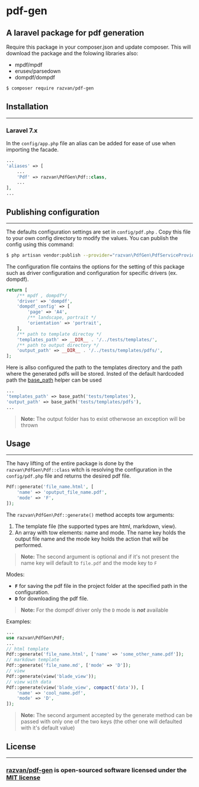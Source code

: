 # **pdf-gen**

## A laravel package for pdf generation

Require this package in your composer.json and update composer. This will download the package and the folowing libraries also:

+ mpdf/mpdf
+ erusev/parsedown
+ dompdf/dompdf

```bash
$ composer require razvan/pdf-gen
```

## **Installation**

----

### Laravel 7.x

In the ```config/app.php``` file an alias can be added for ease of use when importing the facade.

```php
...
'aliases' => [
    ...
    'Pdf' => razvan\PdfGen\Pdf::class,
    ...
],
...
```

## **Publishing configuration**

----

The defaults configuration settings are set in ```config/pdf.php``` . Copy this file to your own config directory to modify the values. You can publish the config using this command:

```bash
$ php artisan vendor:publish --provider="razvan\PdfGen\PdfServiceProvider"
```

The configuration file contains the options for the setting of this package such as driver configuration and configuration for specific drivers (ex. dompdf).

```php
return [
    /** mpdf , dompdf*/
    'driver' => 'dompdf',
    'dompdf_config' => [
        'page' => 'A4',
        /** landscape, portrait */
        'orientation' => 'portrait',
    ],
    /** path to template directoy */
    'templates_path' => __DIR__ . '/../tests/templates/',
    /** path to output directory */
    'output_path' => __DIR__ . '/../tests/templates/pdfs/',
];
```

Here is allso configured the path to the templates directory and the path where the generated pdfs will be stored. Insted of the default hardcoded path the [base_path](https://laravel.com/docs/7.x/helpers#method-base-path) helper can be used

```php
...
'templates_path' => base_path('tests/templates'),
'output_path' => base_path('tests/templates/pdfs'),
...
```

> **Note:** The output folder has to exist otherwose an exception will be thrown

## **Usage**

----

The havy lifting of the entire package is done by the ```razvan\PdfGen\Pdf::class``` witch is resolving the configuration in the ```config/pdf.php``` file and returns the desired pdf file.

```php
Pdf::generate('file_name.html', [
    'name' => 'oputput_file_name.pdf',
    'mode' => 'F',
]);
```

The ```razvan\PdfGen\Pdf::generate()``` method accepts tow arguments:

1. The template file (the supported types are html, markdown, view).
2. An array with tow elements: name and mode. The name key holds the output file name and the mode key holds the action that will be performed.

> **Note:** The second argument is optional and if it's not present the name key will default to ```file.pdf``` and the mode key to ```F```

Modes:

+ **```F```** for saving the pdf file in the project folder at the specified path in the configuration.
+ **```D```** for downloading the pdf file.

> **Note:** For the dompdf driver only the ```D``` mode is ***not*** available

Examples:

```php
...
use razvan\PdfGen\Pdf;
...
// html template
Pdf::generate('file_name.html', ['name' => 'some_other_name.pdf']);
// markdown template
Pdf::generate('file_name.md', ['mode' => 'D']);
// view
Pdf::generate(view('blade_view'));
// view with data
Pdf::generate(view('blade_view', compact('data')), [
    'name' => 'cool_name.pdf',
    'mode' => 'D',
]);
```

> **Note:** The second argument accepted by the generate method can be passed with only one of the two keys (the other one will defaulted with it's default value)

## **License**

----

### [razvan/pdf-gen](https://github.com/razvan171514/pdf-gen) is open-sourced software licensed under the [MIT license](https://opensource.org/licenses/MIT)
